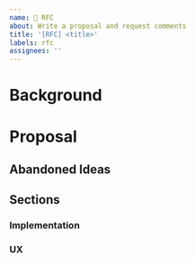 ```yaml
---
name: 📄 RFC
about: Write a proposal and request comments
title: '[RFC] <title>'
labels: rfc
assignees: ''
---
```


# Background

# Proposal

## Abandoned Ideas

## Sections

### Implementation

### UX
